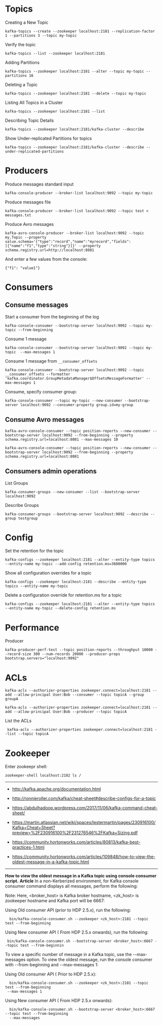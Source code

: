

# Topics

Creating a New Topic
```
kafka-topics --create --zookeeper localhost:2181 --replication-factor 1 --partitions 3 --topic my-topic
```
Verify the topic
```
kafka-topics --list --zookeeper localhost:2181
```
Adding Partitions
```
kafka-topics --zookeeper localhost:2181 --alter --topic my-topic --partitions 16
```
Deleting a Topic
```
kafka-topics --zookeeper localhost:2181 --delete --topic my-topic
```
Listing All Topics in a Cluster
```
kafka-topics --zookeeper localhost:2181 --list
```
Describing Topic Details
```
kafka-topics --zookeeper localhost:2181/kafka-cluster --describe
```
Show Under-replicated Partitions for topics
```
kafka-topics --zookeeper localhost:2181/kafka-cluster --describe --under-replicated-partitions
```

# Producers
Produce messages standard input
```
kafka-console-producer --broker-list localhost:9092 --topic my-topic
```
Produce messages file
```
kafka-console-producer --broker-list localhost:9092 --topic test < messages.txt
```
Produce Avro messages
```
kafka-avro-console-producer --broker-list localhost:9092 --topic my.Topic --property value.schema='{"type":"record","name":"myrecord","fields":[{"name":"f1","type":"string"}]}' --property schema.registry.url=http://localhost:8081
```
And enter a few values from the console:
```
{"f1": "value1"}
```

# Consumers

## Consume messages

Start a consumer from the beginning of the log
```
kafka-console-consumer --bootstrap-server localhost:9092 --topic my-topic --from-beginning
```
Consume 1 message
```
kafka-console-consumer --bootstrap-server localhost:9092 --topic my-topic  --max-messages 1
```

Consume 1 message from `__consumer_offsets`
```
kafka-console-consumer --bootstrap-server localhost:9092 --topic __consumer_offsets --formatter 'kafka.coordinator.GroupMetadataManager$OffsetsMessageFormatter' --max-messages 1
```

Consume, specify consumer group:
```
kafka-console-consumer --topic my-topic --new-consumer --bootstrap-server localhost:9092 --consumer-property group.id=my-group
```

## Consume Avro messages
```
kafka-avro-console-consumer --topic position-reports --new-consumer --bootstrap-server localhost:9092 --from-beginning --property schema.registry.url=localhost:8081 --max-messages 10
```

```
kafka-avro-console-consumer --topic position-reports --new-consumer --bootstrap-server localhost:9092 --from-beginning --property schema.registry.url=localhost:8081
```

## Consumers admin operations

List Groups
```
kafka-consumer-groups --new-consumer --list --bootstrap-server localhost:9092
```
Describe Groups
```
kafka-consumer-groups --bootstrap-server localhost:9092 --describe --group testgroup
```

# Config
Set the retention for the topic
```
kafka-configs --zookeeper localhost:2181 --alter --entity-type topics --entity-name my-topic --add-config retention.ms=3600000
``` 
Show all configuration overrides for a topic
```
kafka-configs --zookeeper localhost:2181 --describe --entity-type topics --entity-name my-topic
```
Delete a configuration override for retention.ms for a topic 
```
kafka-configs --zookeeper localhost:2181 --alter --entity-type topics --entity-name my-topic --delete-config retention.ms 
```

# Performance

Producer
```
kafka-producer-perf-test --topic position-reports --throughput 10000 --record-size 300 --num-records 20000 --producer-props bootstrap.servers="localhost:9092"
```

# ACLs
```
kafka-acls --authorizer-properties zookeeper.connect=localhost:2181 --add --allow-principal User:Bob --consumer --topic topicA --group groupA
```

```
kafka-acls --authorizer-properties zookeeper.connect=localhost:2181 --add --allow-principal User:Bob --producer --topic topicA
```
List the ACLs
```
 kafka-acls --authorizer-properties zookeeper.connect=localhost:2181 --list --topic topicA
```

# Zookeeper 
Enter zookeepr shell:
```
zookeeper-shell localhost:2182 ls /
```

--------------------------------------------------------------------------------------------


- http://kafka.apache.org/documentation.html

- http://ronnieroller.com/kafka/cheat-sheet#describe-configs-for-a-topic

- https://abdulhadoop.wordpress.com/2017/11/06/kafka-command-cheat-sheet/

- https://martin.atlassian.net/wiki/spaces/lestermartin/pages/230916100/Kafka+Cheat+Sheet?preview=%2F230916100%2F231276546%2FKafka+Sizing.pdf

- https://community.hortonworks.com/articles/80813/kafka-best-practices-1.html

- https://community.hortonworks.com/articles/109848/how-to-view-the-oldest-message-in-a-kafka-topic.html


--------------------------------------------------------------------------------------------
**How to view the oldest message in a Kafka topic using console consumer script.**
**Article**
In a non-Kerberized environment, for Kafka console consumer command displays all messages, perform the following:

Note:
Here, <broker_host> is Kafka broker hostname, <zk_host> is zookeeper hostname and Kafka port will be 6667:

Using Old consumer API (prior to HDP 2.5.x), run the following:

      bin/kafka-console-consumer.sh --zookeeper <zk_host>:2181 --topic test --from-beginning

Using New consumer API ( From HDP 2.5.x onwards), run the following:

     bin/kafka-console-consumer.sh --bootstrap-server <broker_host>:6667 --topic test --from-beginnin

To view a specific number of message in a Kafka topic, use the --max-messages option. To view the oldest message, run the console consumer with --from-beginning and --max-messages 1:

Using Old consumer API ( Prior to HDP 2.5.x):


      bin/kafka-console-consumer.sh --zookeeper <zk_host>:2181 --topic test --from-beginning 
     --max-messages 1

Using New consumer API ( From HDP 2.5.x onwards):

      bin/kafka-console-consumer.sh --bootstrap-server <broker_host>:6667 --topic test --from-beginning 
      --max-messages 